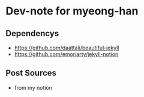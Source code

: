 # Dev-note for myeong-han
## Dependencys
- https://github.com/daattali/beautiful-jekyll
- https://github.com/emoriarty/jekyll-notion

## Post Sources
- from my notion

